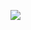 ![](/Users/anuragjha/Documents/GitHub/LLD/Problem/LoggingSystem/Screenshot%202025-05-21%20at%207.38.30 PM.png)